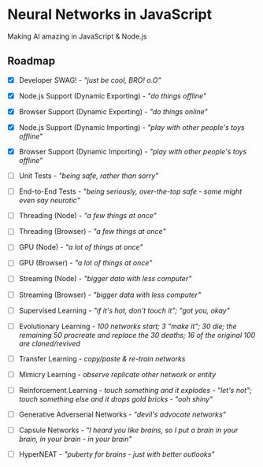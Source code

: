 # Neural Networks in JavaScript

Making AI amazing in JavaScript & Node.js

## Roadmap

* [x] Developer SWAG! - _"just be cool, BRO! o.O"_

* [x] Node.js Support (Dynamic Exporting) - _"do things offline"_
* [x] Browser Support (Dynamic Exporting) - _"do things online"_

* [x] Node.js Support (Dynamic Importing) - _"play with other people's toys offline"_
* [x] Browser Support (Dynamic Importing) - _"play with other people's toys offline"_

* [ ] Unit Tests - _"being safe, rather than sorry"_
* [ ] End-to-End Tests - _"being seriously, over-the-top safe - some might even say neurotic"_

* [ ] Threading (Node) - _"a few things at once"_
* [ ] Threading (Browser) - _"a few things at once"_
* [ ] GPU (Node) - _"a lot of things at once"_
* [ ] GPU (Browser) - _"a lot of things at once"_
* [ ] Streaming (Node) - _"bigger data with less computer"_
* [ ] Streaming (Browser) - _"bigger data with less computer"_ 

* [ ] Supervised Learning - _"if it's hot, don't touch it"; "got you, okay"_
* [ ] Evolutionary Learning - _100 networks start; 3 "make it"; 30 die; the remaining 50 procreate and replace the 30 deaths; 16 of the original 100 are cloned/revived_
* [ ] Transfer Learning - _copy/paste & re-train networks_
* [ ] Mimicry Learning - _observe replicate other network or entity_
* [ ] Reinforcement Learning - _touch something and it explodes - "let's not"; touch something else and it drops gold bricks - "ooh shiny"_

* [ ] Generative Adverserial Networks - _"devil's advocate networks"_
* [ ] Capsule Networks - _"I heard you like brains, so I put a brain in your brain, in your brain - in your brain"_
* [ ] HyperNEAT - _"puberty for brains - just with better outlooks"_
